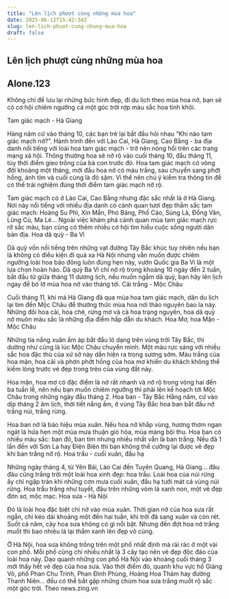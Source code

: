 ```yaml
---
title: "Lên lịch phượt cùng những mùa hoa"
date: 2025-06-12T15:42:34Z
slug: len-lich-phuot-cung-nhung-mua-hoa
draft: false
---
```


## Lên lịch phượt cùng những mùa hoa

## Alone.123

Không chỉ để lưu lại những bức hình đẹp, đi du lịch theo mùa hoa nở, bạn sẽ có cơ hội chiêm ngưỡng cả một góc trời rợp màu sắc hoa tinh khôi.
 
 
Tam giác mạch - Hà Giang

Hàng năm cứ vào tháng 10, các bạn trẻ lại bắt đầu hỏi nhau “Khi nào tam giác mạch nở?”. Hành trình đến với Lào Cai, Hà Giang, Cao Bằng - ba địa danh nổi tiếng với loài hoa tam giác mạch - trở nên nóng hổi trên các trang mạng xã hội. Thông thường hoa sẽ nở rộ vào cuối tháng 10, đầu tháng 11, tùy thời điểm gieo trồng của bà con trước đó. Hoa tam giác mạch có vòng đời khoảng một tháng, mới đầu hoa nở có màu trắng, sau chuyển sang phớt hồng, ánh tím và cuối cùng là đỏ sậm. Vì thế nên chú ý kiểm tra thông tin để có thể trải nghiệm đúng thời điểm tam giác mạch nở rộ.

Tam giác mạch có ở Lào Cai, Cao Bằng nhưng đặc sắc nhất là ở Hà Giang. Nơi này nổi tiếng với nhiều địa danh có cảnh quan tươi đẹp thắm sắc tam giác mạch: Hoàng Su Phì, Xín Mần, Phó Bảng, Phố Cáo, Sủng Là, Đồng Văn, Lũng Cú, Ma Lé… Ngoài việc khám phá cảnh quan mùa tam giác mạch rực rỡ sắc màu, bạn cũng có thêm nhiều cơ hội tìm hiểu cuộc sống người dân bản địa.
Hoa dã quỳ - Ba Vì

Dã quỳ vốn nổi tiếng trên những vạt đường Tây Bắc khúc tuy nhiên nếu bạn là không có điều kiện đi quá xa Hà Nội nhưng vẫn muốn được chiêm ngưỡng loài hoa báo đông luôn đúng hẹn này, vườn Quốc gia Ba Vì là một lựa chọn hoàn hảo. Dã quỳ Ba Vì chỉ nở rộ trong khoảng 10 ngày đến 2 tuần, bắt đầu từ giữa tháng 11 dương lịch, nếu muốn ngắm dã quỳ, bạn hãy lên lịch ngay để bỏ lỡ mùa hoa nở vào tháng tới.
Cải trắng - Mộc Châu

Cuối tháng 11, khi mà Hà Giang đã qua mùa hoa tam giác mạch, dân du lịch lại tìm đến Mộc Châu để thưởng thức mùa hoa nơi thảo nguyên bao la này. Những đồi hoa cải, hoa chè, rừng mơ và cả hoa trạng nguyên, hoa dã quỳ nở muôn màu sắc là những địa điểm hấp dẫn du khách.
Hoa Mơ, hoa Mận - Mộc Châu

Những tia nắng xuân ấm áp bắt đầu ló dạng trên vùng trời Tây Bắc, thì dường như cũng là lúc Mộc Châu chuyển mình. Một màu rực sáng với nhiều sắc hoa đặc thù của xứ sở này dần hiện ra trong sương sớm. Màu trắng của hoa mận, hoa cải và phơn phớt hồng của hoa mơ khiến du khách không thể kiềm lòng trước vẻ đẹp trong trẻo của vùng đất này.

Hoa mận, hoa mơ có đặc điểm là nở rất nhanh và nở rộ trong vòng hai đến ba tuần lễ, nên nếu bạn muốn chiêm ngưỡng thì phải lên kế hoạch tới Mộc Châu trong những ngày đầu tháng 2.
Hoa ban - Tây Bắc
Hằng năm, cứ vào dịp tháng 2 âm lịch, thời tiết nắng ấm, ở vùng Tây Bắc hoa ban bắt đầu nở trắng núi, trắng rừng.

Hoa ban nở là báo hiệu mùa xuân. Nếu hoa nở khắp vùng, hương thơm ngan ngát là hứa hẹn một mùa mưa thuận gió hòa, mùa màng bội thu. Hoa ban có nhiều màu sắc: ban đỏ, ban tím nhưng nhiều nhất vẫn là ban trắng. Nếu đã 1 lần đến với Sơn La hay Điện Biên thì bạn không thể cưỡng lại được vẻ đẹp khi ban trắng nở rộ.
Hoa trẩu - cuối xuân, đầu hạ

Những ngày tháng 4, từ Yên Bái, Lào Cai đến Tuyên Quang, Hà Giang… đâu đâu cũng trắng trời một loài hoa xinh đẹp: hoa trẩu. Loài hoa của núi rừng ấy chỉ ngập tràn khi những cơn mưa cuối xuân, đầu hạ tưới mát cả vùng núi rừng. Hoa trẩu trắng như tuyết, đậu trên những vòm lá xanh non, một vẻ đẹp đơn sơ, mộc mạc.
Hoa sưa - Hà Nội

Đó là loài hoa đặc biệt chỉ nở vào mùa xuân. Thời gian nở của hoa sưa rất ngắn, chỉ kéo dài khoảng một đến hai tuần, khi trời đã sang xuân và còn rét. Suốt cả năm, cây hoa sưa không có gì nổi bật. Nhưng đến đợt hoa nở trắng muốt thì bao nhiêu lá lại thắm xanh lên đẹp vô cùng.

Ở Hà Nội, hoa sưa không trồng trên một phố nhất định mà rải rác ở một vài con phố. Mỗi phố cũng chỉ nhiều nhất là 3 cây tạo nên vẻ đẹp độc đáo của loài hoa này. Dạo quanh những con phố Hà Nội vào khoảng cuối tháng 3 mới thấy hết vẻ đẹp của hoa sưa. Vào thời điểm đó, quanh khu vực hồ Giảng Võ, phố Phan Chu Trinh, Phan Đình Phùng, Hoàng Hoa Thám hay đường Thanh Niên… đều có thể bắt gặp những chùm hoa sưa trắng muốt rộ sắc một góc trời.
Theo news.zing.vn​